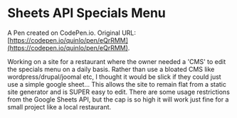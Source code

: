 # Sheets API Specials Menu

A Pen created on CodePen.io. Original URL: [https://codepen.io/quinlo/pen/eQrRMM](https://codepen.io/quinlo/pen/eQrRMM).

Working on a site for a restaurant where the owner needed a 'CMS' to edit the specials menu on a daily basis.  Rather than use a bloated CMS like wordpress/drupal/joomal etc, I thought it would be slick if they could just use a simple google sheet... This allows the site to remain flat from a static site generator and is SUPER easy to edit.  There are some usage restrictions from the Google Sheets API, but the cap is so high it will work just fine for a small project like a local restaurant.
